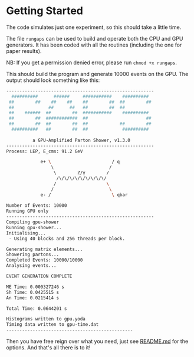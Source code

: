 # Getting Started

The code simulates just one experiment, so this should take a little time.

The file `rungaps` can be used to build and operate both the CPU and GPU generators. It has been coded with all the routines (including the one for paper results).

NB: If you get a permission denied error, please run ```chmod +x rungaps```.

This should build the program and generate 10000 events on the GPU. The output should look something like this:

```bash
--------------------------------------------------------
  ##########      ######     ###########    ##########  
 ##        ##    ##    ##    ##        ##  ##        ## 
 ##             ##      ##   ##        ##  ##           
 ##    ######  ##        ##  ###########    ##########  
 ##        ##  ############  ##                      ## 
 ##        ##  ##        ##  ##            ##        ## 
  ##########   ##        ##  ##             ##########  
                                                        
          a GPU-Amplified Parton Shower, v1.3.0         
--------------------------------------------------------
Process: LEP, E_cms: 91.2 GeV

             e+ \                       / q
                 \                     /
                  \        Z/γ        /
                   /\/\/\/\/\/\/\/\/\/
                  /                   \
                 /                     \
             e- /                       \ qbar
    
Number of Events: 10000
Running GPU only
--------------------------------------------------------
Compiling gpu-shower
Running gpu-shower...
Initialising...
 - Using 40 blocks and 256 threads per block.

Generating matrix elements...
Showering partons...
Completed Events: 10000/10000
Analysing events...

EVENT GENERATION COMPLETE

ME Time: 0.000327246 s
Sh Time: 0.0425515 s
An Time: 0.0215414 s

Total Time: 0.0644201 s

Histograms written to gpu.yoda
Timing data written to gpu-time.dat
------------------------------------------------
```

Then you have free reign over what you need, just see [README.md](../../README.md) for the options. And that's all there is to it!
